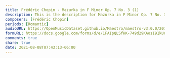 ```yaml
---
title: Frédéric Chopin - Mazurka in F Minor Op. 7 No. 3 (1)
description: This is the description for Mazurka in F Minor Op. 7 No. 3 by Frédéric Chopin
composers: [Frédéric Chopin]
periods: [Romantic]
audioURL: https://OpenMusicDataset.github.io/Maestro/maestro-v3.0.0/2014/MIDI-UNPROCESSED_04-05_R1_2014_MID--AUDIO_05_R1_2014_wav--5.midi
formURL: https://docs.google.com/forms/d/e/1FAIpQLSfHK-749d29KAosI91kU6Rzy5eEDglNiZf9vMT4lnigCblqlg/viewform
comments: true
share: true
date: 2021-08-08T07:43:13-06:00
---
```

